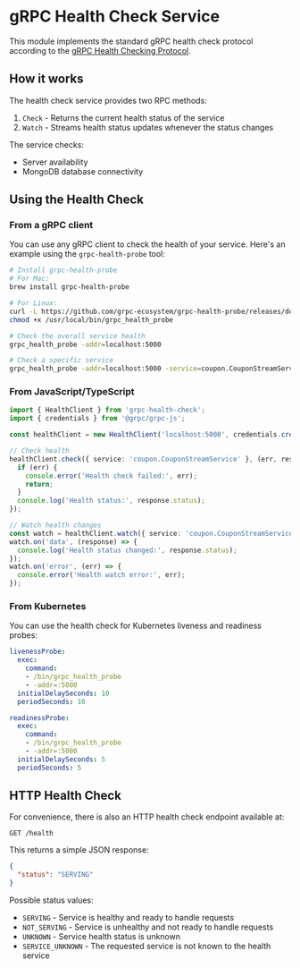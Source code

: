 # gRPC Health Check Service

This module implements the standard gRPC health check protocol according to the [gRPC Health Checking Protocol](https://github.com/grpc/grpc/blob/master/doc/health-checking.md).

## How it works

The health check service provides two RPC methods:

1. `Check` - Returns the current health status of the service
2. `Watch` - Streams health status updates whenever the status changes

The service checks:
- Server availability
- MongoDB database connectivity

## Using the Health Check

### From a gRPC client

You can use any gRPC client to check the health of your service. Here's an example using the `grpc-health-probe` tool:

```bash
# Install grpc-health-probe
# For Mac:
brew install grpc-health-probe

# For Linux:
curl -L https://github.com/grpc-ecosystem/grpc-health-probe/releases/download/v0.4.11/grpc_health_probe-linux-amd64 -o /usr/local/bin/grpc_health_probe
chmod +x /usr/local/bin/grpc_health_probe

# Check the overall service health
grpc_health_probe -addr=localhost:5000

# Check a specific service
grpc_health_probe -addr=localhost:5000 -service=coupon.CouponStreamService
```

### From JavaScript/TypeScript

```typescript
import { HealthClient } from 'grpc-health-check';
import { credentials } from '@grpc/grpc-js';

const healthClient = new HealthClient('localhost:5000', credentials.createInsecure());

// Check health
healthClient.check({ service: 'coupon.CouponStreamService' }, (err, response) => {
  if (err) {
    console.error('Health check failed:', err);
    return;
  }
  console.log('Health status:', response.status);
});

// Watch health changes
const watch = healthClient.watch({ service: 'coupon.CouponStreamService' });
watch.on('data', (response) => {
  console.log('Health status changed:', response.status);
});
watch.on('error', (err) => {
  console.error('Health watch error:', err);
});
```

### From Kubernetes

You can use the health check for Kubernetes liveness and readiness probes:

```yaml
livenessProbe:
  exec:
    command:
    - /bin/grpc_health_probe
    - -addr=:5000
  initialDelaySeconds: 10
  periodSeconds: 10

readinessProbe:
  exec:
    command:
    - /bin/grpc_health_probe
    - -addr=:5000
  initialDelaySeconds: 5
  periodSeconds: 5
```

## HTTP Health Check

For convenience, there is also an HTTP health check endpoint available at:

```
GET /health
```

This returns a simple JSON response:

```json
{
  "status": "SERVING"
}
```

Possible status values:
- `SERVING` - Service is healthy and ready to handle requests
- `NOT_SERVING` - Service is unhealthy and not ready to handle requests
- `UNKNOWN` - Service health status is unknown
- `SERVICE_UNKNOWN` - The requested service is not known to the health service
